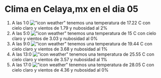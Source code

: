 # Clima en Celaya,mx en el dia 05

1. A las 1:0 !["icon weather"](http://openweathermap.org/img/w/01n.png) tenemos una temperatura de 17.22 C con cielo claro y  vientos de 1.79 y nubosidad al 2%
1. A las 5:0 !["icon weather"](http://openweathermap.org/img/w/01n.png) tenemos una temperatura de 15 C con cielo claro y  vientos de 3.03 y nubosidad al 0%
1. A las 9:0 !["icon weather"](http://openweathermap.org/img/w/01d.png) tenemos una temperatura de 19.44 C con cielo claro y  vientos de 3.68 y nubosidad al 1%
1. A las 13:0 !["icon weather"](http://openweathermap.org/img/w/01d.png) tenemos una temperatura de 25.55 C con cielo claro y  vientos de 3.57 y nubosidad al 1%
1. A las 17:0 !["icon weather"](http://openweathermap.org/img/w/01d.png) tenemos una temperatura de 28.05 C con cielo claro y  vientos de 4.36 y nubosidad al 0%
